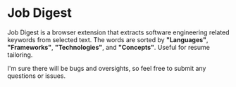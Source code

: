 # Job Digest

Job Digest is a browser extension that extracts software engineering related keywords from selected text. The words are sorted by **"Languages"**, **"Frameworks"**, **"Technologies"**, and **"Concepts"**. Useful for resume tailoring. 

I'm sure there will be bugs and oversights, so feel free to submit any questions or issues.

